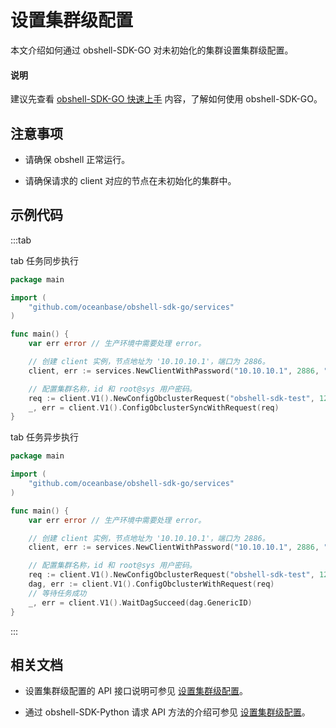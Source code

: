 # 设置集群级配置

本文介绍如何通过 obshell-SDK-GO 对未初始化的集群设置集群级配置。

<main id="notice" type='explain'>
  <h4>说明</h4>
  <p>建议先查看 <a href='100.quickstart-of-go.md'>obshell-SDK-GO 快速上手</a> 内容，了解如何使用 obshell-SDK-GO。</p>
</main>

## 注意事项

* 请确保 obshell 正常运行。

* 请确保请求的 client 对应的节点在未初始化的集群中。

## 示例代码

:::tab

tab 任务同步执行

```go
package main

import (
    "github.com/oceanbase/obshell-sdk-go/services"
)

func main() {
    var err error // 生产环境中需要处理 error。

    // 创建 client 实例，节点地址为 '10.10.10.1'，端口为 2886。
    client, err := services.NewClientWithPassword("10.10.10.1", 2886, "***")

    // 配置集群名称，id 和 root@sys 用户密码。
    req := client.V1().NewConfigObclusterRequest("obshell-sdk-test", 12358).SetRootPwd("1111")
    _, err = client.V1().ConfigObclusterSyncWithRequest(req)
}
```

tab 任务异步执行

```go
package main

import (
    "github.com/oceanbase/obshell-sdk-go/services"
)

func main() {
    var err error // 生产环境中需要处理 error。

    // 创建 client 实例，节点地址为 '10.10.10.1'，端口为 2886。
    client, err := services.NewClientWithPassword("10.10.10.1", 2886, "***")

    // 配置集群名称，id 和 root@sys 用户密码。
    req := client.V1().NewConfigObclusterRequest("obshell-sdk-test", 12358).SetRootPwd("1111")
    dag, err := client.V1().ConfigObclusterWithRequest(req)
    // 等待任务成功
    _, err = client.V1().WaitDagSucceed(dag.GenericID)
}
```

:::

## 相关文档

* 设置集群级配置的 API 接口说明可参见 [设置集群级配置](../../400.obshell-api-reference/410.set-cluster-level.md)。

* 通过 obshell-SDK-Python 请求 API 方法的介绍可参见 [设置集群级配置](../100.python/410.set-cluster-level-of-python.md)。

